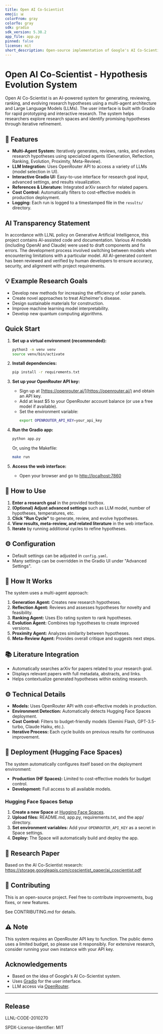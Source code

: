 ```yaml
---
title: Open AI Co-Scientist
emoji: 📊
colorFrom: gray
colorTo: gray
sdk: gradio
sdk_version: 5.38.2
app_file: app.py
pinned: false
license: mit
short_description: Open-source implementation of Google's AI Co-Scientist system
---
```


# Open AI Co-Scientist - Hypothesis Evolution System

Open AI Co-Scientist is an AI-powered system for generating, reviewing, ranking, and evolving research hypotheses using a multi-agent architecture and Large Language Models (LLMs). The user interface is built with Gradio for rapid prototyping and interactive research. The system helps researchers explore research spaces and identify promising hypotheses through iterative refinement.

## 🚀 Features

- **Multi-Agent System:** Iteratively generates, reviews, ranks, and evolves research hypotheses using specialized agents (Generation, Reflection, Ranking, Evolution, Proximity, Meta-Review).
- **LLM Integration:** Uses OpenRouter API to access a variety of LLMs (model selection in UI).
- **Interactive Gradio UI:** Easy-to-use interface for research goal input, advanced settings, and results visualization.
- **References & Literature:** Integrated arXiv search for related papers.
- **Cost Control:** Automatically filters to cost-effective models in production deployment.
- **Logging:** Each run is logged to a timestamped file in the `results/` directory.

## AI Transparency Statement

In accordance with LLNL policy on Generative Artificial Intelligence, this project contains AI-assisted code and documentation. Various AI models (including OpenAI and Claude) were used to draft components and fix errors. The development process involved switching between models when encountering limitations with a particular model. All AI-generated content has been reviewed and verified by human developers to ensure accuracy, security, and alignment with project requirements.

## 💡 Example Research Goals

- Develop new methods for increasing the efficiency of solar panels.
- Create novel approaches to treat Alzheimer's disease.
- Design sustainable materials for construction.
- Improve machine learning model interpretability.
- Develop new quantum computing algorithms.

## Quick Start

1. **Set up a virtual environment (recommended):**
    ```bash
    python3 -m venv venv
    source venv/bin/activate
    ```

2. **Install dependencies:**
    ```bash
    pip install -r requirements.txt
    ```

3. **Set up your OpenRouter API key:**
    - Sign up at [https://openrouter.ai/](https://openrouter.ai/) and obtain an API key.
    - Add at least $5 to your OpenRouter account balance (or use a free model if available).
    - Set the environment variable:
      ```bash
      export OPENROUTER_API_KEY=your_api_key
      ```

4. **Run the Gradio app:**
    ```bash
    python app.py
    ```
    Or, using the Makefile:
    ```bash
    make run
    ```

5. **Access the web interface:**
    - Open your browser and go to [http://localhost:7860](http://localhost:7860)

## 🎯 How to Use

1. **Enter a research goal** in the provided textbox.
2. **(Optional) Adjust advanced settings** such as LLM model, number of hypotheses, temperatures, etc.
3. **Click "Run Cycle"** to generate, review, and evolve hypotheses.
4. **View results, meta-review, and related literature** in the web interface.
5. **Iterate** by running additional cycles to refine hypotheses.

## ⚙️ Configuration

- Default settings can be adjusted in `config.yaml`.
- Many settings can be overridden in the Gradio UI under "Advanced Settings".

## 🧠 How It Works

The system uses a multi-agent approach:

1. **Generation Agent:** Creates new research hypotheses.
2. **Reflection Agent:** Reviews and assesses hypotheses for novelty and feasibility.
3. **Ranking Agent:** Uses Elo rating system to rank hypotheses.
4. **Evolution Agent:** Combines top hypotheses to create improved versions.
5. **Proximity Agent:** Analyzes similarity between hypotheses.
6. **Meta-Review Agent:** Provides overall critique and suggests next steps.

## 📚 Literature Integration

- Automatically searches arXiv for papers related to your research goal.
- Displays relevant papers with full metadata, abstracts, and links.
- Helps contextualize generated hypotheses within existing research.

## ⚙️ Technical Details

- **Models:** Uses OpenRouter API with cost-effective models in production.
- **Environment Detection:** Automatically detects Hugging Face Spaces deployment.
- **Cost Control:** Filters to budget-friendly models (Gemini Flash, GPT-3.5-turbo, Claude Haiku, etc.).
- **Iterative Process:** Each cycle builds on previous results for continuous improvement.

## 🔧 Deployment (Hugging Face Spaces)

The system automatically configures itself based on the deployment environment:

- **Production (HF Spaces):** Limited to cost-effective models for budget control.
- **Development:** Full access to all available models.

### Hugging Face Spaces Setup

1. **Create a new Space** at [Hugging Face Spaces](https://huggingface.co/spaces).
2. **Upload files:** README.md, app.py, requirements.txt, and the app/ directory.
3. **Set environment variables:** Add your `OPENROUTER_API_KEY` as a secret in Space settings.
4. **Deploy:** The Space will automatically build and deploy the app.

## 📖 Research Paper

Based on the AI Co-Scientist research: https://storage.googleapis.com/coscientist_paper/ai_coscientist.pdf

## 🤝 Contributing

This is an open-source project. Feel free to contribute improvements, bug fixes, or new features. 

See CONTRIBUTING.md for details. 

## ⚠️ Note

This system requires an OpenRouter API key to function. The public demo uses a limited budget, so please use it responsibly. For extensive research, consider running your own instance with your API key.


## Acknowledgements

- Based on the idea of Google's AI Co-Scientist system.
- Uses [Gradio](https://gradio.app/) for the user interface.
- LLM access via [OpenRouter](https://openrouter.ai/).

---

## Release

LLNL-CODE-2010270

SPDX-License-Identifier: MIT
